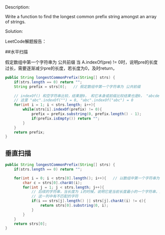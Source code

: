 Description:

Write a function to find the longest common prefix string amongst an array of strings.

Solution:

LeetCode解题报告：

##水平扫描

假定数组中第一个字符串为 公共前缀
当 A.indexOf(pre) != 0时，说明pre的长度过长，需要逐渐减少pre的长度，若长度为0，及时return，
```java
public String longestCommonPrefix(String[] strs) {
    if(strs.length == 0) return "";
    String prefix = strs[0];   // 假定数组中第一个字符串为 公共前缀
    
    // indexOf() 和空字符串比较，结果是0， 和它本身或前缀比较结果也是0， "abcdef".indexOf("ab")
    // 这里 "abc".indexOf("") = 0, "abc".indexOf("abc") = 0
    for(int i = 1; i < strs.length; i++){
        while(strs[i].indexOf(prefix) != 0){
            prefix = prefix.substring(0, prefix.length() - 1);
            if(prefix.isEmpty()) return "";
        }
    }
    return prefix;
}
```

## 垂直扫描

```java
public String longestCommonPrefix(String[] strs) {
    if(strs.length == 0) return "";

    for(int i = 0; i < strs[0].length(); i++){   // 以数组中第一个字符串为参考
        char c = strs[0].charAt(i);
        for(int j = 1; j < strs.length; j++){
            // 后续的字符串，当长度为 i的时候，说明它是当前长度最小的一个字符串，且匹配所有的前缀 
            // 这一列中有不匹配的字符
            if(i == strs[j].length() || strs[j].charAt(i) != c){
                return strs[0].substring(0, i);
            }
        }
    }
    return strs[0];
}
```
